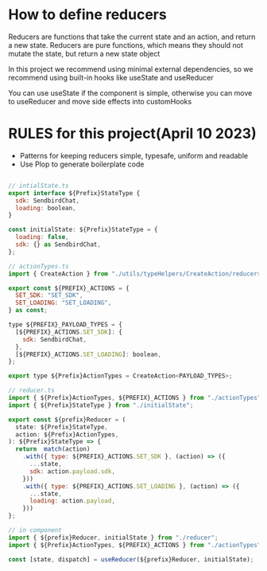 # How to define reducers

Reducers are functions that take the current state and an action,
and return a new state. Reducers are pure functions, which means they
should not mutate the state, but return a new state object

In this project we recommend using minimal external dependencies,
so we recommend using built-in hooks like useState and useReducer

You can use useState if the component is simple, otherwise you can move to useReducer and move side effects into customHooks

# RULES for this project(April 10 2023)

* Patterns for keeping reducers simple, typesafe, uniform and readable
* Use Plop to generate boilerplate code

```javascript

// intialState.ts
export interface ${Prefix}StateType {
  sdk: SendbirdChat,
  loading: boolean,
}

const initialState: ${Prefix}StateType = {
  loading: false,
  sdk: {} as SendbirdChat,
};

// actionTypes.ts
import { CreateAction } from "./utils/typeHelpers/CreateAction/reducers";

export const ${PREFIX}_ACTIONS = {
  SET_SDK: "SET_SDK",
  SET_LOADING: "SET_LOADING",
} as const;

type ${PREFIX}_PAYLOAD_TYPES = {
  [${PREFIX}_ACTIONS.SET_SDK]: {
    sdk: SendbirdChat,
  },
  [${PREFIX}_ACTIONS.SET_LOADING]: boolean,
};

export type ${Prefix}ActionTypes = CreateAction<PAYLOAD_TYPES>;

// reducer.ts
import { ${Prefix}ActionTypes, ${PREFIX}_ACTIONS } from "./actionTypes";
import { ${Prefix}StateType } from "./initialState";

export const ${prefix}Reducer = (
  state: ${Prefix}StateType,
  action: ${Prefix}ActionTypes,
): ${Prefix}StateType => {
  return  match(action)
    .with({ type: ${PREFIX}_ACTIONS.SET_SDK }, (action) => ({
      ...state,
      sdk: action.payload.sdk,
    }))
    .with({ type: ${PREFIX}_ACTIONS.SET_LOADING }, (action) => ({
      ...state,
      loading: action.payload,
    }))
};

// in component
import { ${prefix}Reducer, initialState } from "./reducer";
import { ${Prefix}ActionTypes, ${PREFIX}_ACTIONS } from "./actionTypes";

const [state, dispatch] = useReducer(${prefix}Reducer, initialState);

```
